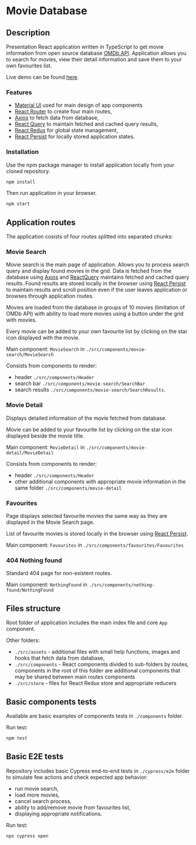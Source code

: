 # Movie Database

## Description
Presentation React application written in TypeScript to get movie information from open source database [OMDb API](https://www.omdbapi.com/).
Application allows you to search for movies, view their detail information and save them to your own favourites list.

Live demo can be found [here](https://ihdk-movie-database.netlify.app/).

### Features

- [Material UI](https://mui.com/) used for main design of app components
- [React Router](https://www.npmjs.com/package/react-router) to create four main routes,
- [Axios](https://www.npmjs.com/package/react-axios) to fetch data from database,
- [React Query](https://www.npmjs.com/package/react-query) to maintain fetched and cached query results,
- [React Redux](https://www.npmjs.com/package/react-redux) for global state management,
- [React Persist](https://www.npmjs.com/package/redux-persist) for locally stored application states.


### Installation

Use the npm package manager to install application locally from your cloned repository.

```bash
npm install
```

Then run application in your browser.

```bash
npm start
```

## Application routes

The application cosists of four routes splitted into separated chunks:

### Movie Search

Movie search is the main page of application. Allows you to process search query and display found movies in the grid.
Data is fetched from the database using [Axios](https://www.npmjs.com/package/react-axios) and [ReactQuery](https://www.npmjs.com/package/react-query) maintains fetched and cached query results.
Found results are stored locally in the browser using [React Persist](https://www.npmjs.com/package/redux-persist) to maintain results and scroll position even if the user leaves application or browses through application routes.

Movies are loaded from the database in groups of 10 movies (limitation of OMDb API) with ability to load more movies using a button under the grid with movies.

Every movie can be added to your own favourite list by clicking on the star icon displayed with the movie.

Main component: `MovieSearch` in `./src/components/movie-search/MovieSearch`

Consists from components to render:
- header `./src/components/Header`
- search bar `./src/components/movie-search/SearchBar`
- search results `./src/components/movie-search/SearchResults`.

### Movie Detail

Displays detailed information of the movie fetched from database.

Movie can be added to your favourite list by clicking on the star icon displayed beside the movie title.

Main component: `MovieDetail` in `./src/components/movie-detail/MovieDetail`

Consists from components to render:
- header `./src/components/Header`
- other additional components with appropriate movie information in the same folder `./src/components/movie-detail`

### Favourites 

Page displays selected favourite movies the same way as they are displayed in the Movie Search page.

List of favourite movies is stored locally in the browser using [React Persist](https://www.npmjs.com/package/redux-persist).

Main component: `Favourites` in `./src/components/favourites/Favourites`


### 404 Nothing found

Standard 404 page for non-existent routes.

Main component: `NothingFound` in `./src/components/nothing-found/NothingFound`

## Files structure

Root folder of application includes the main index file and core `App` component.

Other folders:
- `./src/assets` - additional files with small help functions, images and hooks that fetch data from database,
- `./src/components` - React components divided to sub-folders by routes, components in the root of this folder are additional components that may be shared between main routes components
- `./src/store` - files for React Redux store and appropriate reducers

## Basic components tests
Available are basic examples of components tests in `./components` folder.

Run test:
```bash
npm test
```
## Basic E2E tests

Repository includes basic Cypress end-to-end tests in `./cypress/e2e` folder to simulate few actions and check expected app behavior:

- run movie search,
- load more movies,
- cancel search process,
- ability to add/remove movie from favourites list,
- displaying appropriate notifications.

Run test:
```bash
npx cypress open
```
